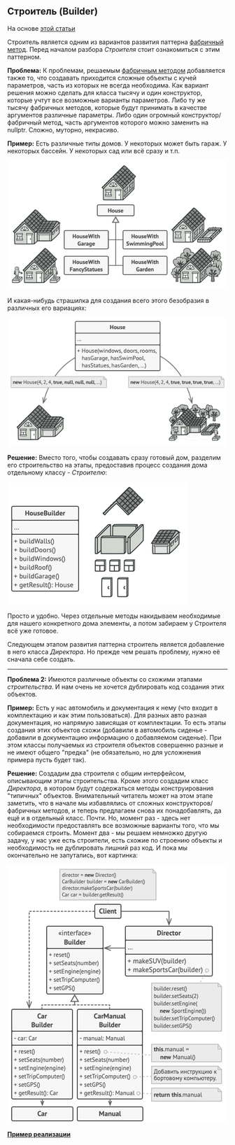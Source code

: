 ## Строитель (Builder)
На основе [этой статьи](https://refactoring.guru/ru/design-patterns/builder)
 
Строитель является одним из вариантов развития паттерна
[фабричный метод](./factory_method.md). Перед началом разбора _Строителя_ стоит
ознакомиться с этим паттерном.

**Проблема:** К проблемам, решаемым [фабричным методом](./factory_method.md)
добавляется также то, что создавать приходится сложные объекты с кучей параметров,
часть из которых не всегда необходима. Как вариант решения можно сделать для класса
тысячу и один конструктор, которые учтут все возможные варианты параметров. Либо ту
же тысячу фабричных методов, которые будут принимать в качестве аргументов различные
параметры. Либо один огромный конструктор/фабричный метод, часть аргументов которого
можно заменить на nullptr. Сложно, муторно, некрасиво.

**Пример:** Есть различные типы домов. У некоторых может быть гараж. У некоторых
бассейн. У некоторых сад или всё сразу и т.п.

![Разные дома](./img/builder_1.png)

И какая-нибудь страшилка для создания всего этого безобразия в различных его 
вариациях:

![Какой красивый конструктор](./img/builder_2.png)

**Решение:** Вместо того, чтобы создавать сразу готовый дом, разделим его 
строительство на этапы, предоставив процесс создания дома отдельному классу - 
_Строителю_:

![Возводим дом](./img/builder_3.png)

Просто и удобно. Через отдельные методы накидываем необходимые для нашего конкретного
дома элементы, а потом забираем у Строителя всё уже готовое.

Следующем этапом развития паттерна строитель является добавление в него класса
_Директора_. Но прежде чем решать проблему, нужно её сначала себе создать.

________________________________________________________________________________

**Проблема 2:** Имеются различные объекты со схожими этапами _строительства_. И нам
очень не хочется дублировать код создания этих объектов.

**Пример:** Есть у нас автомобиль и документация к нему (что входит в комплектацию
и как этим пользоваться). Для разных авто разная документация, но напрямую зависящая
от комплектации. То есть этапы создания этих объектов схожи (добавили в автомобиль
сиденье - добавили в документацию информацию о добавляемом сиденье). При этом классы
получаемых из строителя объектов совершенно разные и не имеют общего "предка" (не 
обязательно, но для усложнения примера пусть будет так).

**Решение:** Создадим два строителя с общим интерфейсом, описывающим этапы
строительства. Кроме этого создадим класс _Директора_, в котором будут содержаться
методы конструирования "типичных" объектов. Внимательный читатель может на этом
этапе заметить, что в начале мы избавлялись от сложных конструкторов/фабричных
методов, и теперь предлагаем снова их понадобавлять, да ещё и в отдельный класс.
Почти. Но, момент раз - здесь нет необходимости предоставлять все возможные варианты
того, что мы собираемся строить. Момент два - мы решаем немножко другую задачу,
у нас уже есть строители, есть схожие по строению объекты и необходимость не
дублировать лишний раз код. И пока мы окончательно не запутались, вот картинка:

![Архитектура строителя с директором](./img/builder_4.png)

**[Пример реализации](../../src/patterns/builder.cpp)**